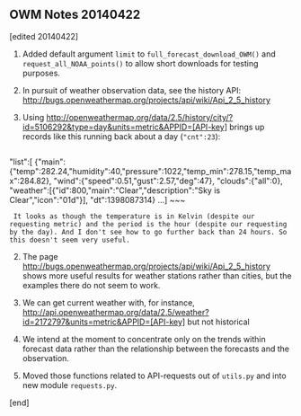 ## OWM Notes 20140422

[edited 20140422]

1. Added default argument `limit` to `full_forecast_download_OWM()` and `request_all_NOAA_points()` to allow short downloads for testing purposes.

1. In pursuit of weather observation data, see the history API: http://bugs.openweathermap.org/projects/api/wiki/Api_2_5_history

  2. Using http://openweathermap.org/data/2.5/history/city/?id=5106292&type=day&units=metric&APPID=[API-key] brings up records like this running back about a day (`"cnt":23`):

        ~~~
"list":[
 {"main":{"temp":282.24,"humidity":40,"pressure":1022,"temp_min":278.15,"temp_max":284.82},
  "wind":{"speed":0.51,"gust":2.57,"deg":47},
  "clouds":{"all":0},
  "weather":[{"id":800,"main":"Clear","description":"Sky is Clear","icon":"01d"}],
  "dt":1398087314}
...]
        ~~~

     It looks as though the temperature is in Kelvin (despite our requesting metric) and the period is the hour (despite our requesting by the day). And I don't see how to go further back than 24 hours. So this doesn't seem very useful.

  2. The page http://bugs.openweathermap.org/projects/api/wiki/Api_2_5_history shows more useful results for weather stations rather than cities, but the examples there do not seem to work. 
  2. We can get current weather with, for instance, http://api.openweathermap.org/data/2.5/weather?id=2172797&units=metric&APPID=[API-key] but not historical
  2. We intend at the moment to concentrate only on the trends within forecast data rather than the relationship between the forecasts and the observation.

1. Moved those functions related to API-requests out of `utils.py` and into new module `requests.py`.

[end]
